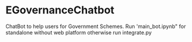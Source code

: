 # EGovernanceChatbot
ChatBot to help users for Government Schemes.
Run 'main_bot.ipynb" for standalone without web platform
otherwise run integrate.py
